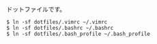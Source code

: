 ドットファイルです。

    $ ln -sf dotfiles/.vimrc ~/.vimrc
    $ ln -sf dotfiles/.bashrc ~/.bashrc
    $ ln -sf dotfiles/.bash_profile ~/.bash_profile


